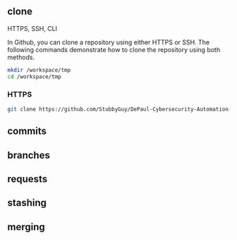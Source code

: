 ## clone

HTTPS, SSH, CLI

In Github, you can clone a repository using either HTTPS or SSH. The following commands demonstrate how to clone the repository using both methods.

```sh
mkdir /workspace/tmp
cd /workspace/tmp
```


### HTTPS

```sh
git clone https://github.com/StubbyGuy/DePaul-Cybersecurity-Automation-Test.git
```


## commits

## branches

## requests

## stashing

## merging
